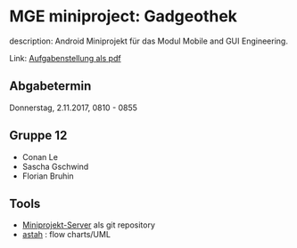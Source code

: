# MGE miniproject: Gadgeothek

description: Android Miniprojekt für das Modul Mobile and GUI Engineering.

Link: [Aufgabenstellung als pdf](https://goo.gl/vVPVB6)

## Abgabetermin
Donnerstag, 2.11.2017, 0810 - 0855

## Gruppe 12
* Conan Le
* Sascha Gschwind
* Florian Bruhin

## Tools
* [Miniprojekt-Server](https://github.com/HSR-MGE/Miniprojekt-Server) als git repository
* [astah](http://astah.net/download "astah download") : flow charts/UML

 


